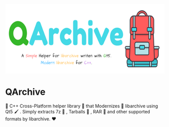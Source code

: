 
<p align="center">
  <img src=".img/poster.png" height="220px" alt="QArchive Poster">
</p>


# QArchive
:dog: C++ Cross-Platform helper library :ring: that Modernizes :rocket: libarchive using Qt5 :paintbrush: . Simply extracts 7z :hamburger: , Tarballs :8ball: , RAR :briefcase: and other supported formats by libarchive. :heart:
